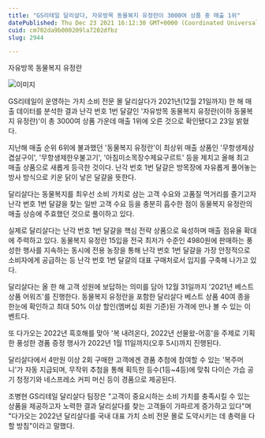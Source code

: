 ```yaml
---
title: "GS리테일 달리살다, 자유방목 동물복지 유정란이 3000여 상품 중 매출 1위"
datePublished: Thu Dec 23 2021 16:12:30 GMT+0000 (Coordinated Universal Time)
cuid: cm702da9b000209la7202dfbz
slug: 2944

---
```



자유방목 동물복지 유정란

![이미지](https://cdn.hashnode.com/res/hashnode/image/upload/v1739253063561/6856adf9-d23e-4d3a-9c25-1267da5b68d1.jpeg)

GS리테일이 운영하는 가치 소비 전문 몰 달리살다가 2021년(12월 21일까지) 한 해 매출 데이터를 분석한 결과 난각 번호 1번 달걀인 '자유방목 동물복지 유정란(이하 동물복지 유정란)'이 총 3000여 상품 가운데 매출 1위에 오른 것으로 확인됐다고 23일 밝혔다.

지난해 매출 순위 6위에 불과했던 '동물복지 유정란'이 최상위 매출 상품인 '무항생제삼겹살구이', '무항생제한우불고기', '아침미소목장수제요구르트' 등을 제치고 올해 최고 매출 상품으로 새롭게 등극한 것이다. 난각 번호 1번 달걀은 방목장에 자유롭게 풀어놓는 방사 방식으로 키운 닭이 낳은 달걀을 뜻한다.

달리살다는 동물복지를 최우선 소비 가치로 삼는 고객 수요와 고품질 먹거리를 즐기고자 난각 번호 1번 달걀을 찾는 일반 고객 수요 등을 충분히 흡수한 점이 동물복지 유정란의 매출 상승에 주효했던 것으로 풀이하고 있다.

실제로 달리살다는 난각 번호 1번 달걀을 핵심 전략 상품으로 육성하며 매출 점유율 확대에 주력하고 있다. 동물복지 유정란 15입을 전국 최저가 수준인 4980원에 판매하는 풍성한 행사를 지속하는 동시에 전용 농장을 통해 난각 번호 1번 달걀을 가장 안정적으로 소비자에게 공급하는 등 난각 번호 1번 달걀의 대표 구매처로서 입지를 구축해 나가고 있다.

달리살다는 올 한 해 고객 성원에 보답하는 의미를 담아 12월 31일까지 '2021년 베스트 상품 어워즈'를 진행한다. 동물복지 유정란을 포함한 달리살다 베스트 상품 40여 종을 한눈에 확인하고 최대 50% 이상 할인(멤버십 회원 기준)된 가격에 만나 볼 수 있는 이벤트다.

또 다가오는 2022년 흑호해를 맞아 '복 내려온다, 2022년 선물왔-어흥'을 주제로 기획한 풍성한 경품 증정 행사가 2022년 1월 11일까지(오후 5시)까지 진행된다.

달리살다에서 4만원 이상 2회 구매한 고객에겐 경품 추첨에 참여할 수 있는 '복주머니'가 자동 지급되며, 무작위 추첨을 통해 획득한 등수(1등~4등)에 맞춰 다이슨 가습 공기 청정기와 네스프레소 커피 머신 등이 경품으로 제공된다.

조병현 GS리테일 달리살다 팀장은 "고객이 중요시하는 소비 가치를 충족시킬 수 있는 상품을 제공하고자 노력한 결과 달리살다를 찾는 고객들이 가파르게 증가하고 있다"며 "다가오는 2022년 달리살다를 국내 대표 가치 소비 전문 몰로 도약시키는 데 총력을 다할 방침"이라고 말했다.